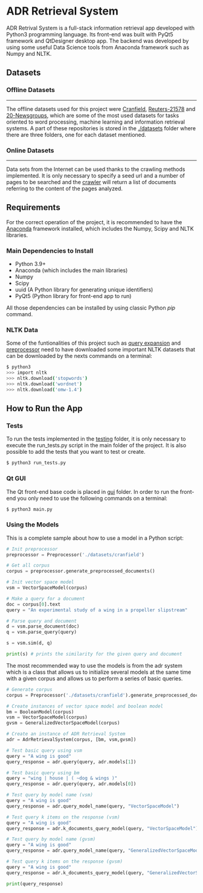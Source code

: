 # ADR Retrieval System
 ADR Retrival System is a full-stack information retrieval app developed with Python3 programming language. Its front-end was
 built with PyQt5 framework and QtDesigner desktop app. The backend was developed by using some useful Data Science tools from
 Anaconda framework such as Numpy and NLTK.
 
## Datasets

### Offline Datasets
 ---
 The offline datasets used for this project were [Cranfield](http://ir.dcs.gla.ac.uk/resources/test_collections/cran/), [Reuters-21578](https://archive.ics.uci.edu/ml/datasets/reuters-21578+text+categorization+collection) and [20-Newsgroups](http://qwone.com/~jason/20Newsgroups/), which are some of the most used datasets for tasks oriented to word processing, machine learning and information retrieval systems. A part of these repositories is stored in the [./datasets](https://github.com/rolysr/adr-retrieval-system/tree/main/datasets) folder where there are three folders, one for each dataset mentioned.
 
 ### Online Datasets
 ---
 Data sets from the Internet can be used thanks to the crawling methods implemented. It is only necessary to specify a seed url and a number of pages to be searched and the [crawler](https://github.com/rolysr/adr-retrieval-system/blob/main/utils/crawler.py) will return a list of documents referring to the content of the pages analyzed.
 
 ## Requirements
  For the correct operation of the project, it is recommended to have the [Anaconda](https://www.anaconda.com/) framework installed, which includes the Numpy, Scipy and NLTK libraries.
  
  ### Main Dependencies to Install
   - Python 3.9+
   - Anaconda (which includes the main libraries)
   - Numpy
   - Scipy
   - uuid (A Python library for generating unique identifiers)
   - PyQt5 (Python library for front-end app to run)
   
All  those dependencies can be installed by using classic Python *pip* command.

### NLTK Data
Some of the funtionalities of this project such as [query expansion](https://github.com/rolysr/adr-retrieval-system/blob/main/utils/query_expansion.py) and [preprocessor](https://github.com/rolysr/adr-retrieval-system/blob/main/utils/preprocessor.py) need to have downloaded some important NLTK datasets that can be downloaded by the nexts commands on a terminal:

```bash
$ python3
>>> import nltk
>>> nltk.download('stopwords')
>>> nltk.download('wordnet')
>>> nltk.download('omw-1.4')
```

## How to Run the App

### Tests
To run the tests implemented in the [testing](https://github.com/rolysr/adr-retrieval-system/tree/main/testing) folder, it is only necessary to execute the run_tests.py script in the main folder of the project. It is also possible to add the tests that you want to test or create.
```bash
$ python3 run_tests.py
```

### Qt GUI
The Qt front-end base code is placed in [gui](https://github.com/rolysr/adr-retrieval-system/tree/main/gui) folder. In order to run the front-end you only need to use the following commands on a terminal:
```bash
$ python3 main.py
```

### Using the Models
This is a complete sample about how to use a model in a Python script:
```python
# Init preprocessor
preprocessor = Preprocessor('./datasets/cranfield')

# Get all corpus
corpus = preprocessor.generate_preprocessed_documents()

# Init vector space model
vsm = VectorSpaceModel(corpus)

# Make a query for a document
doc = corpus[0].text
query = "An experimental study of a wing in a propeller slipstream"

# Parse query and document
d = vsm.parse_document(doc)
q = vsm.parse_query(query)

s = vsm.sim(d, q)

print(s) # prints the similarity for the given query and document
```
The most recommended way to use the models is from the adr system which is a class that allows us to initialize several models at the same time with a given corpus and allows us to perform a series of basic queries.

```python
# Generate corpus
corpus = Preprocessor('./datasets/cranfield').generate_preprocessed_documents()

# Create instances of vector space model and boolean model
bm = BooleanModel(corpus)
vsm = VectorSpaceModel(corpus)
gvsm = GeneralizedVectorSpaceModel(corpus)

# Create an instance of ADR Retrieval System
adr = AdrRetrievalSystem(corpus, [bm, vsm,gvsm])

# Test basic query using vsm
query = "A wing is good"
query_response = adr.query(query, adr.models[1])

# Test basic query using bm
query = "wing | house | ( ~dog & wings )"
query_response = adr.query(query, adr.models[0])

# Test query by model name (vsm)
query = "A wing is good"
query_response = adr.query_model_name(query, "VectorSpaceModel")

# Test query k items on the response (vsm)
query = "A wing is good"
query_response = adr.k_documents_query_model(query, "VectorSpaceModel")

# Test query by model name (gvsm)
query = "A wing is good"
query_response = adr.query_model_name(query, "GeneralizedVectorSpaceModel")

# Test query k items on the response (gvsm)
query = "A wing is good"
query_response = adr.k_documents_query_model(query, "GeneralizedVectorSpaceModel")

print(query_response)
```
